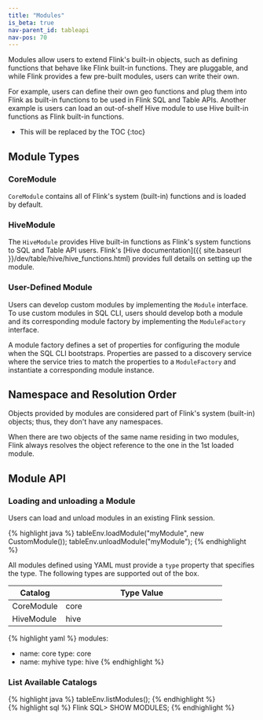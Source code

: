 ```yaml
---
title: "Modules"
is_beta: true
nav-parent_id: tableapi
nav-pos: 70
---
```

<!--
Licensed to the Apache Software Foundation (ASF) under one
or more contributor license agreements.  See the NOTICE file
distributed with this work for additional information
regarding copyright ownership.  The ASF licenses this file
to you under the Apache License, Version 2.0 (the
"License"); you may not use this file except in compliance
with the License.  You may obtain a copy of the License at

  http://www.apache.org/licenses/LICENSE-2.0

Unless required by applicable law or agreed to in writing,
software distributed under the License is distributed on an
"AS IS" BASIS, WITHOUT WARRANTIES OR CONDITIONS OF ANY
KIND, either express or implied.  See the License for the
specific language governing permissions and limitations
under the License.
-->

Modules allow users to extend Flink's built-in objects, such as defining functions that behave like Flink 
built-in functions. They are pluggable, and while Flink provides a few pre-built modules, users can write 
their own.

For example, users can define their own geo functions and plug them into Flink as built-in functions to be used in 
Flink SQL and Table APIs. Another example is users can load an out-of-shelf Hive module to use Hive built-in 
functions as Flink built-in functions.

* This will be replaced by the TOC
{:toc}

## Module Types

### CoreModule

`CoreModule` contains all of Flink's system (built-in) functions and is loaded by default.

### HiveModule

The `HiveModule` provides Hive built-in functions as Flink's system functions to SQL and Table API users.
Flink's [Hive documentation]({{ site.baseurl }}/dev/table/hive/hive_functions.html) provides full details on setting up the module.

### User-Defined Module

Users can develop custom modules by implementing the `Module` interface.
To use custom modules in SQL CLI, users should develop both a module and its corresponding module factory by implementing 
the `ModuleFactory` interface.

A module factory defines a set of properties for configuring the module when the SQL CLI bootstraps.
Properties are passed to a discovery service where the service tries to match the properties to
 a `ModuleFactory` and instantiate a corresponding module instance.
 

## Namespace and Resolution Order

Objects provided by modules are considered part of Flink's system (built-in) objects; thus, they don't have any namespaces.

When there are two objects of the same name residing in two modules, Flink always resolves the object reference to the one in the 1st loaded module.

## Module API

### Loading and unloading a Module

Users can load and unload modules in an existing Flink session.

<div class="codetabs" markdown="1">
<div data-lang="Java/Scala" markdown="1">
{% highlight java %}
tableEnv.loadModule("myModule", new CustomModule());
tableEnv.unloadModule("myModule");
{% endhighlight %}
</div>
<div data-lang="YAML" markdown="1">

All modules defined using YAML must provide a `type` property that specifies the type. 
The following types are supported out of the box.

<table class="table table-bordered">
  <thead>
    <tr>
      <th class="text-center" style="width: 25%">Catalog</th>
      <th class="text-center">Type Value</th>
    </tr>
  </thead>
  <tbody>
    <tr>
        <td class="text-center">CoreModule</td>
        <td class="text-center">core</td>
    </tr>
    <tr>
        <td class="text-center">HiveModule</td>
        <td class="text-center">hive</td>
    </tr>
  </tbody>
</table>

{% highlight yaml %}
modules:
   - name: core
     type: core
   - name: myhive
     type: hive
{% endhighlight %}
</div>
</div>

### List Available Catalogs

<div class="codetabs" markdown="1">
<div data-lang="Java/Scala" markdown="1">
{% highlight java %}
tableEnv.listModules();
{% endhighlight %}
</div>
<div data-lang="SQL" markdown="1">
{% highlight sql %}
Flink SQL> SHOW MODULES;
{% endhighlight %}
</div>
</div>
